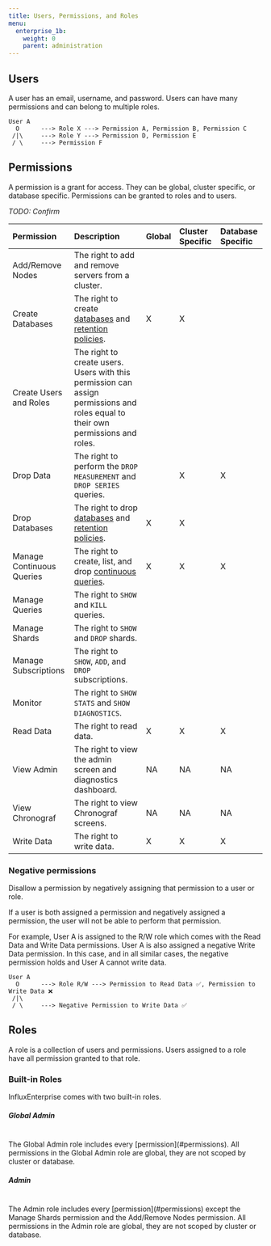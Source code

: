 ```yaml
---
title: Users, Permissions, and Roles
menu:
  enterprise_1b:
    weight: 0
    parent: administration
---
```


## Users

A user has an email, username, and password.
Users can have many permissions and can belong to multiple roles.
```
User A
  O      ---> Role X ---> Permission A, Permission B, Permission C          
 /|\     ---> Role Y ---> Permission D, Permission E      
 / \     ---> Permission F
```

## Permissions

A permission is a grant for access.
They can be global, cluster specific, or database specific.
Permissions can be granted to roles and to users.

*TODO: Confirm*

| Permission | Description | Global | Cluster Specific | Database Specific
| :--------- | :---------- | :----- | :--------------- | :---------------- |
| Add/Remove Nodes | The right to add and remove servers from a cluster. | | | |
| Create Databases | The right to create [databases](/influxdb/v1.0/concepts/glossary/#database) and [retention policies](/influxdb/v1.0/concepts/glossary/#retention-policy-rp). | X | X |  |
| Create Users and Roles | The right to create users. Users with this permission can assign permissions and roles equal to their own permissions and roles. | | | |
| Drop Data | The right to perform the `DROP MEASUREMENT` and `DROP SERIES` queries. | | X | X |
| Drop Databases | The right to drop [databases](/influxdb/v1.0/concepts/glossary/#database) and [retention policies](/influxdb/v1.0/concepts/glossary/#retention-policy-rp). | X | X | |
| Manage Continuous Queries | The right to create, list, and drop [continuous queries](/influxdb/v1.0/concepts/glossary/#continuous-query-cq). | X | X | X |
| Manage Queries | The right to `SHOW` and `KILL` queries. | | | |
| Manage Shards | The right to `SHOW` and `DROP` shards. | | | |
| Manage Subscriptions | The right to `SHOW`, `ADD`, and `DROP` subscriptions. | | | |
| Monitor | The right to `SHOW STATS` and `SHOW DIAGNOSTICS`. | | | |
| Read Data | The right to read data. | X | X | X |
| View Admin | The right to view the admin screen and diagnostics dashboard. | NA | NA | NA |
| View Chronograf | The right to view Chronograf screens. | NA | NA | NA |
| Write Data | The right to write data. | X | X | X |

### Negative permissions

Disallow a permission by negatively assigning that permission to a user or role.

If a user is both assigned a permission and negatively assigned a permission,
the user will not be able to perform that permission.

For example, User A is assigned to the R/W role which comes with the
Read Data and Write Data permissions.
User A is also assigned a negative Write Data permission.
In this case, and in all similar cases, the negative permission holds and User A
cannot write data.
```
User A
  O      ---> Role R/W ---> Permission to Read Data ✅, Permission to Write Data ❌      
 /|\        
 / \     ---> Negative Permission to Write Data ✅
```

## Roles

A role is a collection of users and permissions.
Users assigned to a role have all permission granted to that role.

### Built-in Roles

InfluxEnterprise comes with two built-in roles.

##### Global Admin
<br>
The Global Admin role includes every [permission](#permissions).
All permissions in the Global Admin role are global, they are not scoped by
cluster or database.

##### Admin
<br>
The Admin role includes every [permission](#permissions) except the Manage
Shards permission and the Add/Remove Nodes permission.
All permissions in the Admin role are global, they are not scoped by cluster
or database.
